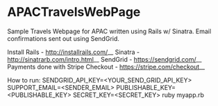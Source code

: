 # APACTravelsWebPage

Sample Travels Webpage for APAC written using Rails w/ Sinatra.  Email confirmations sent out using SendGrid.

Install Rails - http://installrails.com/__
Sinatra - http://sinatrarb.com/intro.html__
SendGrid - https://sendgrid.com/__
Payments done with Stripe Checkout - https://stripe.com/checkout__

How to run:
SENDGRID_API_KEY=<YOUR_SEND_GRID_API_KEY> SUPPORT_EMAIL=<SENDER_EMAIL> PUBLISHABLE_KEY=<PUBLISHABLE_KEY> SECRET_KEY=<SECRET_KEY> ruby myapp.rb